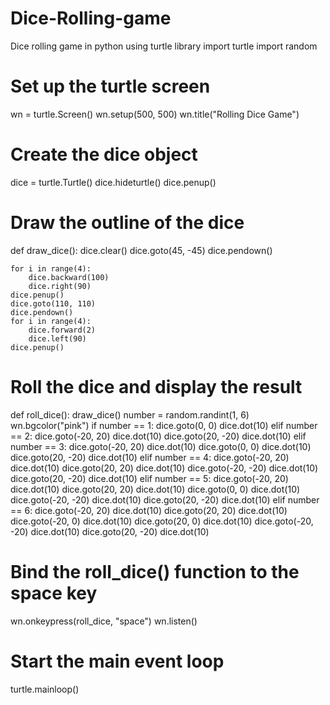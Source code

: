 # Dice-Rolling-game
Dice rolling game in python using turtle library
import turtle
import random

# Set up the turtle screen
wn = turtle.Screen()
wn.setup(500, 500)
wn.title("Rolling Dice Game")

# Create the dice object
dice = turtle.Turtle()
dice.hideturtle()
dice.penup()

# Draw the outline of the dice
def draw_dice():
    dice.clear()
    dice.goto(45, -45)
    dice.pendown()
   
    for i in range(4):
        dice.backward(100)
        dice.right(90)
    dice.penup()
    dice.goto(110, 110)
    dice.pendown()
    for i in range(4):
        dice.forward(2)
        dice.left(90)
    dice.penup()

    
# Roll the dice and display the result
def roll_dice():
    draw_dice()
    number = random.randint(1, 6)
    wn.bgcolor("pink")
    if number == 1:
        dice.goto(0, 0)
        dice.dot(10)
    elif number == 2:
        dice.goto(-20, 20)
        dice.dot(10)
        dice.goto(20, -20)
        dice.dot(10)
    elif number == 3:
        dice.goto(-20, 20)
        dice.dot(10)
        dice.goto(0, 0)
        dice.dot(10)
        dice.goto(20, -20)
        dice.dot(10)
    elif number == 4:
        dice.goto(-20, 20)
        dice.dot(10)
        dice.goto(20, 20)
        dice.dot(10)
        dice.goto(-20, -20)
        dice.dot(10)
        dice.goto(20, -20)
        dice.dot(10)
    elif number == 5:
        dice.goto(-20, 20)
        dice.dot(10)
        dice.goto(20, 20)
        dice.dot(10)
        dice.goto(0, 0)
        dice.dot(10)
        dice.goto(-20, -20)
        dice.dot(10)
        dice.goto(20, -20)
        dice.dot(10)
    elif number == 6:
        dice.goto(-20, 20)
        dice.dot(10)
        dice.goto(20, 20)
        dice.dot(10)
        dice.goto(-20, 0)
        dice.dot(10)
        dice.goto(20, 0)
        dice.dot(10)
        dice.goto(-20, -20)
        dice.dot(10)
        dice.goto(20, -20)
        dice.dot(10)

# Bind the roll_dice() function to the space key
wn.onkeypress(roll_dice, "space")
wn.listen()

# Start the main event loop
turtle.mainloop()
